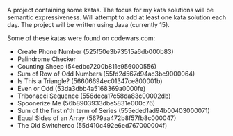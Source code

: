A project containing some katas.  The focus for my kata solutions will be
semantic expressiveness.  Will attempt to add at least one kata solution each
day.  The project will be written using Java (currently 15).

Some of these katas were found on codewars.com:
- Create Phone Number (525f50e3b73515a6db000b83)
- Palindrome Checker
- Counting Sheep (54edbc7200b811e956000556)
- Sum of Row of Odd Numbers (55fd2d567d94ac3bc9000064)
- Is This a Triangle? (56606694ec01347ce800001b)
- Even or Odd (53da3dbb4a5168369a0000fe)
- Tribonacci Sequence (556deca17c58da83c00002db)
- Spoonerize Me (56b8903933dbe5831e000c76)
- Sum of the first n'th term of Series (555eded1ad94b00403000071)
- Equal Sides of an Array (5679aa472b8f57fb8c000047)
- The Old Switcheroo (55d410c492e6ed767000004f)
